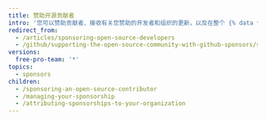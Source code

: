 ```yaml
---
title: 赞助开源贡献者
intro: '您可以赞助贡献者、接收有关您赞助的开发者和组织的更新，以及在整个 {% data variables.product.product_name %} 内显示赞助者徽章。'
redirect_from:
  - /articles/sponsoring-open-source-developers
  - /github/supporting-the-open-source-community-with-github-sponsors/sponsoring-open-source-developers
versions:
  free-pro-team: '*'
topics:
  - sponsors
children:
  - /sponsoring-an-open-source-contributor
  - /managing-your-sponsorship
  - /attributing-sponsorships-to-your-organization
---
```


